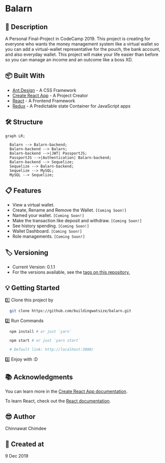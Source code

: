 # Balarn

## 📘 Description

A Personal Final-Project in CodeCamp 2019. This project is creating for everyone who wants the money management system like a virtual wallet so you can add a virtual-wallet representative
for the pouch, the bank account, and also everyday wallet. This project will make your life easier than before so you can manage an income and an outcome like a boss XD.

## 📦 Built With

- [Ant Design](https://ant.design/) - A CSS Framework
- [Create React App](https://github.com/facebook/create-react-app) - A Project Creator
- [React](https://reactjs.org/) - A Frontend Framework
- [Redux](https://redux.js.org/) - A Predictable state Container for JavaScript apps

## 🛠 Structure

```mermaid
graph LR;
  
  Balarn --> Balarn-backend;
  Balarn-backend --> Balarn;
  Balarn-backend -->|JWT| PassportJS;
  PassportJS -->|Authentication| Balarn-backend;
  Balarn-backend --> Sequelize;
  Sequelize --> Balarn-backend;
  Sequelize --> MySQL;
  MySQL --> Sequelize;
```

## 📋 Features

- View a virtual wallet.
- Create, Rename and Remove the Wallet. `[Coming Soon!]`
- Named your wallet. `[Coming Soon!]`
- Make the transaction like deposit and withdraw. `[Coming Soon!]`
- See history spending. `[Coming Soon!]`
- Wallet Dashboard. `[Coming Soon!]`
- Role managements. `[Coming Soon!]`

## 🏷 Versioning

- Current Version: 0.1.1
- For the versions available, see the [tags on this repository.](https://github.com/buildingwatsize/balarn/tags)

## 💡 Getting Started

1️⃣ Clone this project by

  ```bash
    git clone https://github.com/buildingwatsize/balarn.git
  ```

2️⃣ Run Commands

  ```bash
    npm install # or just `yarn`

    npm start # or just `yarn start`

    # Default link: http://localhost:3000/
  ```

3️⃣ Enjoy with :D

## 📚 Acknowledgments

You can learn more in the [Create React App documentation](https://facebook.github.io/create-react-app/docs/getting-started).

To learn React, check out the [React documentation](https://reactjs.org/).

## 😎 Author

Chinnawat Chimdee

## 🚩 Created at

9 Dec 2019
